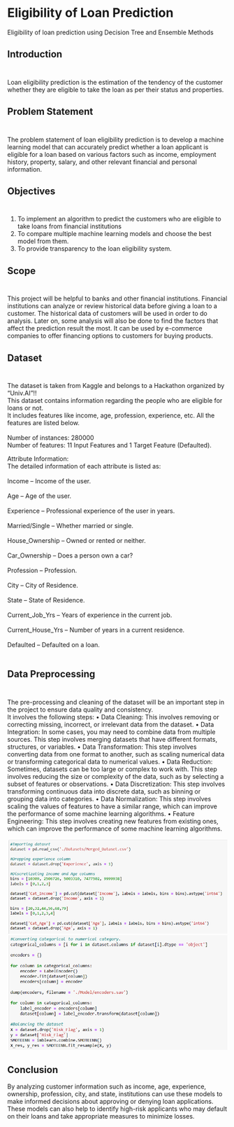 # Eligibility of Loan Prediction
Eligibility of loan prediction using Decision Tree and Ensemble Methods

## Introduction<br><br>
Loan eligibility prediction is the estimation of the tendency of the customer whether they are eligible to take the loan as per their status and properties.

## Problem Statement<br><br>
The problem statement of loan eligibility prediction is to develop a machine learning model that can accurately predict whether a loan applicant is eligible for a loan based on various factors such as income, employment history, property, salary, and other relevant financial and personal information.

## Objectives<br><br>
1. To implement an algorithm to predict the customers who are eligible to take loans from financial institutions
2. To compare multiple machine learning models and choose the best model from them.
3. To provide transparency to the loan eligibility system.

## Scope<br><br>
This project will be helpful to banks and other financial institutions. Financial institutions can analyze or review historical data before giving a loan to a customer. The historical data of customers will be used in order to do analysis. Later on, some analysis will also be done to find the factors that affect the prediction result the most. It can be used by e-commerce companies to offer financing options to customers for buying products.

## Dataset<br><br>
The dataset is taken from Kaggle and belongs to a Hackathon organized by “Univ.AI”!! <br>  This dataset contains information regarding the people who are eligible for loans or not. <br> It includes features like income, age, profession, experience, etc. All the features are listed below.<br><br>
Number of instances: 280000<br>
Number of features: 11 Input Features and 1 Target Feature (Defaulted).

Attribute Information: <br>
The detailed information of each attribute is listed as:<br><br>
Income – Income of the user.<br><br>
Age – Age of the user.<br><br>
Experience – Professional experience of the user in years.<br><br>
Married/Single – Whether married or single.<br><br>
House_Ownership – Owned or rented or neither.<br><br>
Car_Ownership – Does a person own a car?<br><br>
Profession – Profession.<br><br>
City – City of Residence.<br><br>
State – State of Residence.<br><br>
Current_Job_Yrs – Years of experience in the current job.<br><br>
Current_House_Yrs – Number of years in a current residence.<br><br>
Defaulted – Defaulted on a loan.<br><br>

## Data Preprocessing<br><br>
The pre-processing and cleaning of the dataset will be an important step in the project to ensure data quality and consistency.
<br> It involves the following steps:
•	Data Cleaning: This involves removing or correcting missing, incorrect, or irrelevant data from the dataset.
•	Data Integration: In some cases, you may need to combine data from multiple sources. This step involves merging datasets that have different formats, structures, or variables.
•	Data Transformation: This step involves converting data from one format to another, such as scaling numerical data or transforming categorical data to numerical values.
•	Data Reduction: Sometimes, datasets can be too large or complex to work with. This step involves reducing the size or complexity of the data, such as by selecting a subset of features or observations.
•	Data Discretization: This step involves transforming continuous data into discrete data, such as binning or grouping data into categories.
•	Data Normalization: This step involves scaling the values of features to have a similar range, which can improve the performance of some machine learning algorithms.
•	Feature Engineering: This step involves creating new features from existing ones, which can improve the performance of some machine learning algorithms.
<br><br>
![](https://github.com/SunTam/EligibilityofLoanPrediction/blob/main/images/dp1.png)<br>
![](https://github.com/SunTam/EligibilityofLoanPrediction/blob/main/images/dp2.png)

## Conclusion
By analyzing customer information such as income, age, experience, ownership, profession, city, and state, institutions can use these models to make informed decisions about approving or denying loan applications.<br> These models can also help to identify high-risk applicants who may default on their loans and take appropriate measures to minimize losses. 




